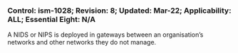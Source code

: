 ### Control: ism-1028; Revision: 8; Updated: Mar-22; Applicability: ALL; Essential Eight: N/A
<p>A NIDS or NIPS is deployed in gateways between an organisation’s networks and other networks they do not manage.</p>